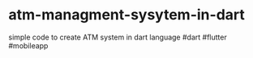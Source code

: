 # atm-managment-sysytem-in-dart
simple code to create ATM system in dart language #dart #flutter #mobileapp
